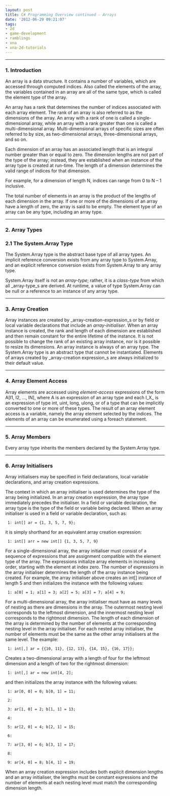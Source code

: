```yaml
---
layout: post
title: C# Programming Overview continued - Arrays
date: '2012-06-29 09:21:07'
tags:
- 2d
- game-development
- ramblings
- xna
- xna-2d-tutorials
---
```


* * *

### 1. Introduction

An array is a data structure. It contains a number of variables, which are accessed through computed indices. Also called the elements of the array, the variables contained in an array are all of the same type, which is called the element type of the array.

An array has a rank that determines the number of indices associated with each array element. The rank of an array is also referred to as the dimensions of the array. An array with a rank of one is called a single-dimensional array, while an array with a rank greater than one is called a multi-dimensional array. Multi-dimensional arrays of specific sizes are often referred to by size, as two-dimensional arrays, three-dimensional arrays, and so on.

Each dimension of an array has an associated length that is an integral number greater than or equal to zero. The dimension lengths are not part of the type of the array; instead, they are established when an instance of the array type is created at run-time. The length of a dimension determines the valid range of indices for that dimension.

For example, for a dimension of length N, indices can range from 0 to N – 1 inclusive.

The total number of elements in an array is the product of the lengths of each dimension in the array. If one or more of the dimensions of an array have a length of zero, the array is said to be empty. The element type of an array can be any type, including an array type.

* * *

### 2. Array Types

### 2.1 The System.Array Type

The System.Array type is the abstract base type of all array types. An implicit reference conversion exists from any array type to System.Array, and an explicit reference conversion exists from System.Array to any array type.

System.Array itself is not an _array-type_; rather, it is a _class-type_ from which all _array-type_s are derived. At runtime, a value of type System.Array can be null or a reference to an instance of any array type.

* * *

### 3. Array Creation

Array instances are created by _array-creation-expression_s or by field or local variable declarations that include an _array-initialiser_. When an array instance is created, the rank and length of each dimension are established and then remain constant for the entire lifetime of the instance. It is not possible to change the rank of an existing array instance, nor is it possible to resize its dimensions. An array instance is always of an array type. The System.Array type is an abstract type that cannot be instantiated. Elements of arrays created by _array-creation expression_s are always initialized to their default value.

* * *

### 4. Array Element Access

Array elements are accessed using _element-access_ expressions of the form A[I1, I2, …, IN], where A is an expression of an array type and each I_X_ is an expression of type int, uint, long, ulong, or of a type that can be implicitly converted to one or more of these types. The result of an array element access is a variable, namely the array element selected by the indices. The elements of an array can be enumerated using a foreach statement.

* * *

### 5. Array Members

Every array type inherits the members declared by the System.Array type.

* * *

### 6. Array Initialisers

Array initialisers may be specified in field declarations, local variable declarations, and array creation expressions.

The context in which an array initialiser is used determines the type of the array being initialized. In an array creation expression, the array type immediately precedes the initialiser. In a field or variable declaration, the array type is the type of the field or variable being declared. When an array initialiser is used in a field or variable declaration, such as:

     1: int[] ar = {1, 3, 5, 7, 9};

<!--CRLF-->

it is simply shorthand for an equivalent array creation expression:

     1: int[] arr = new int[] {1, 3, 5, 7, 9}

<!--CRLF-->

For a single-dimensional array, the array initialiser must consist of a sequence of expressions that are assignment compatible with the element type of the array. The expressions initialize array elements in increasing order, starting with the element at index zero. The number of expressions in the array initialiser determines the length of the array instance being created. For example, the array initialiser above creates an int[] instance of length 5 and then initializes the instance with the following values:

     1: a[0] = 1; a[1] = 3; a[2] = 5; a[3] = 7; a[4] = 9;

<!--CRLF-->

For a multi-dimensional array, the array initialiser must have as many levels of nesting as there are dimensions in the array. The outermost nesting level corresponds to the leftmost dimension, and the innermost nesting level corresponds to the rightmost dimension. The length of each dimension of the array is determined by the number of elements at the corresponding nesting level in the array initialiser. For each nested array initialiser, the number of elements must be the same as the other array initialisers at the same level. The example:

     1: int[,] ar = {{10, 11}, {12, 13}, {14, 15}, {16, 17}};

<!--CRLF-->

Creates a two-dimensional array with a length of four for the leftmost dimension and a length of two for the rightmost dimension:

     1: int[,] ar = new int[4, 2];

<!--CRLF-->

and then initializes the array instance with the following values:

     1: ar[0, 0] = 0; b[0, 1] = 11;

<!--CRLF-->

     2:  

<!--CRLF-->

     3: ar[1, 0] = 2; b[1, 1] = 13;

<!--CRLF-->

     4:  

<!--CRLF-->

     5: ar[2, 0] = 4; b[2, 1] = 15;

<!--CRLF-->

     6:  

<!--CRLF-->

     7: ar[3, 0] = 6; b[3, 1] = 17;

<!--CRLF-->

     8:  

<!--CRLF-->

     9: ar[4, 0] = 8; b[4, 1] = 19;

<!--CRLF-->

When an array creation expression includes both explicit dimension lengths and an array initialiser, the lengths must be constant expressions and the number of elements at each nesting level must match the corresponding dimension length.

